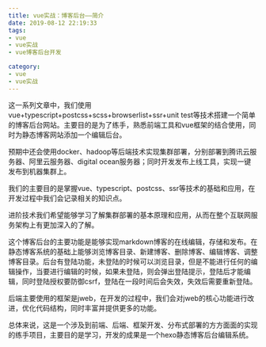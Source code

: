 ```yaml
---
title: vue实战：博客后台——简介
date: 2019-08-12 22:19:33
tags:
- vue
- vue实战
- vue博客后台开发

category:
- vue
- vue实战
---
```

这一系列文章中，我们使用vue+typescript+postcss+scss+browserlist+ssr+unit test等技术搭建一个简单的博客后台网站。主要目的是为了练手，熟悉前端工具和vue框架的结合使用，同时为静态博客网站添加一个编辑后台。

预期中还会使用docker、hadoop等后端技术实现集群部署，分别部署到腾讯云服务器、阿里云服务器、digital ocean服务器；同时开发发布上线工具，实现一键发布到机器集群上。

我们的主要目的是掌握vue、typescript、postcss、ssr等技术的基础和应用，在开发过程中我们会记录相关的知识点。

进阶技术我们希望能够学习了解集群部署的基本原理和应用，从而在整个互联网服务架构上有更加深入的了解。

这个博客后台的主要功能是能够实现markdown博客的在线编辑，存储和发布。在静态博客系统的基础上能够浏览博客目录、新建博客、删除博客、编辑博客、调整博客目录。后台有登陆功能，未登陆的时候可以浏览目录，但是不能进行任何的编辑操作，当要进行编辑的时候，如果未登陆，则会弹出登陆提示，登陆后才能编辑，同时登陆授权要防御csrf，登陆在一段时间后会失效，失效后需要重新登陆。

后端主要使用的框架是jweb，在开发的过程中，我们会对jweb的核心功能进行改进，优化代码结构，同时丰富并提供更多的功能。

总体来说，这是一个涉及到前端、后端、框架开发、分布式部署的方方面面的实现的练手项目，主要目的是学习，开发的成果是一个hexo静态博客后台编辑系统。